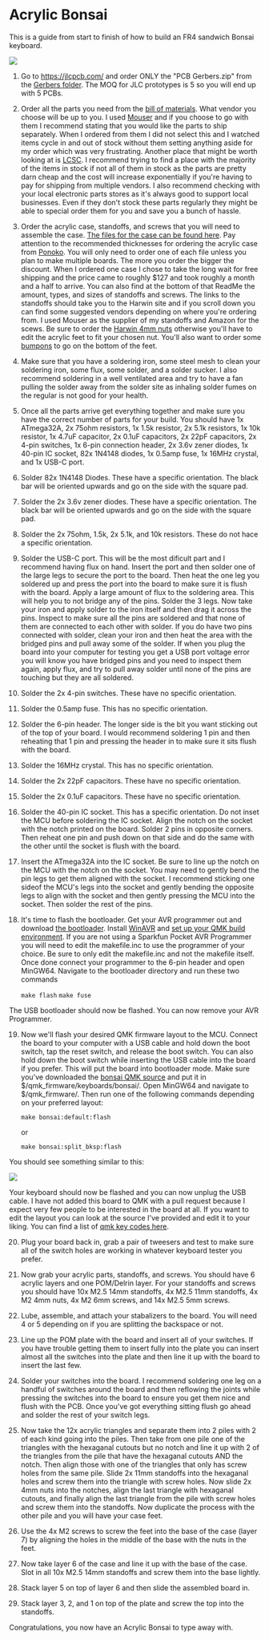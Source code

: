 # Acrylic Bonsai

This is a guide from start to finish of how to build an FR4 sandwich Bonsai keyboard.

![](./pics/NiceBonsai.jpg)

1. Go to https://jlcpcb.com/ and order ONLY the "PCB Gerbers.zip" from the [Gerbers folder](https://github.com/Retne01/Bonsai/tree/master/Gerbers).  The MOQ for JLC prototypes is 5 so you will end up with 5 PCBs.

2. Order all the parts you need from the [bill of materials](https://octopart.com/bom-tool/dQECSo9X).  What vendor you choose will be up to you.  I used [Mouser](https://www.mouser.com/) and if you choose to go with them I recommend stating that you would like the parts to ship separately.  When I ordered from them I did not select this and I watched items cycle in and out of stock without them setting anything aside for my order which was very frustrating.  Another place that might be worth looking at is [LCSC](https://lcsc.com/).  I recommend trying to find a place with the majority of the items in stock if not all of them in stock as the parts are pretty darn cheap and the cost will increase exponentially if you're having to pay for shipping from multiple vendors.  I also recommend checking with your local electronic parts stores as it's always good to support local businesses.  Even if they don't stock these parts regularly they might be able to special order them for you and save you a bunch of hassle.

3. Order the acrylic case, standoffs, and screws that you will need to assemble the case.  [The files for the case can be found here](https://github.com/Retne01/Bonsai/tree/master/Case).  Pay attention to the recommended thicknesses for ordering the acrylic case from [Ponoko](https://www.ponoko.com/).  You will only need to order one of each file unless you plan to make multiple boards.  The more you order the bigger the discount.  When I ordered one case I chose to take the long wait for free shipping and the price came to roughly $127 and took roughly a month and a half to arrive.  You can also find at the bottom of that ReadMe the amount, types, and sizes of standoffs and screws.  The links to the standoffs should take you to the Harwin site and if you scroll down you can find some suggested vendors depending on where you're ordering from.  I used Mouser as the supplier of my standoffs and Amazon for the scews.  Be sure to order the [Harwin 4mm nuts](https://www.harwin.com/products/M80-2430000B/) otherwise you'll have to edit the acrylic feet to fit your chosen nut.  You'll also want to order some [bumpons](https://www.amazon.com/gp/product/B06XCGM8JT/) to go on the bottom of the feet.

4. Make sure that you have a soldering iron, some steel mesh to clean your soldering iron, some flux, some solder, and a solder sucker.  I also recommend soldering in a well ventilated area and try to have a fan pulling the solder away from the solder site as inhaling solder fumes on the regular is not good for your health.

5. Once all the parts arrive get everything together and make sure you have the correct number of parts for your build.  You should have 1x ATmega32A, 2x 75ohm resistors, 1x 1.5k resistor, 2x 5.1k resistors, 1x 10k resistor, 1x 4.7uF capacitor, 2x 0.1uF capacitors, 2x 22pF capacitors, 2x 4-pin switches, 1x 6-pin connection header, 2x 3.6v zener diodes, 1x 40-pin IC socket, 82x 1N4148 diodes, 1x 0.5amp fuse, 1x 16MHz crystal, and 1x USB-C port.

6. Solder 82x 1N4148 Diodes.  These have a specific orientation.  The black bar will be oriented upwards and go on the side with the square pad.

7. Solder the 2x 3.6v zener diodes.  These have a specific orientation.  The black bar will be oriented upwards and go on the side with the square pad.

8. Solder the 2x 75ohm, 1.5k, 2x 5.1k, and 10k resistors.  These do not hace a specific orientation.

9. Solder the USB-C port.  This will be the most dificult part and I recommend having flux on hand.  Insert the port and then solder one of the large legs to secure the port to the board.  Then heat the one leg you soldered up and press the port into the board to make sure it is flush with the board.  Apply a large amount of flux to the soldering area.  This will help you to not bridge any of the pins.  Solder the 3 legs.  Now take your iron and apply solder to the iron itself and then drag it across the pins.  Inspect to make sure all the pins are soldered and that none of them are connected to each other with solder.  If you do have two pins connected with solder, clean your iron and then heat the area with the bridged pins and pull away some of the solder.  If when you plug the board into your computer for testing you get a USB port voltage error you will know you have bridged pins and you need to inspect them again, apply flux, and try to pull away solder until none of the pins are touching but they are all soldered.

10. Solder the 2x 4-pin switches.  These have no specific orientation.

11. Solder the 0.5amp fuse.  This has no specific orientation.

12. Solder the 6-pin header.  The longer side is the bit you want sticking out of the top of your board.  I would recommend soldering 1 pin and then reheating that 1 pin and pressing the header in to make sure it sits flush with the board.

13. Solder the 16MHz crystal.  This has no specific orientation.

14. Solder the 2x 22pF capacitors.  These have no specific orientation.

15. Solder the 2x 0.1uF capacitors.  These have no specific orientation.

16. Solder the 40-pin IC socket.  This has a specific orientation.  Do not inset the MCU before soldering the IC socket.  Align the notch on the socket with the notch printed on the board.  Solder 2 pins in opposite corners.  Then reheat one pin and push down on that side and do the same with the other until the socket is flush with the board.

17. Insert the ATmega32A into the IC socket.  Be sure to line up the notch on the MCU with the notch on the socket.  You may need to gently bend the pin legs to get them aligned with the socket.  I recommend sticking one sideof the MCU's legs into the socket and gently bending the opposite legs to align with the socket and then gently pressing the MCU into the socket.  Then solder the rest of the pins.

18. It's time to flash the bootloader.  Get your AVR programmer out and download [the bootloader](https://github.com/Retne01/Bonsai/tree/master/Bootloader).  Install [WinAVR](http://winavr.sourceforge.net/) and [set up your QMK build environment](https://beta.docs.qmk.fm/tutorial/newbs_getting_started).  If you are not using a Sparkfun Pocket AVR Programmer you will need to edit the makefile.inc to use the programmer of your choice.  Be sure to only edit the makefile.inc and not the makefile itself.  Once done connect your programmer to the 6-pin header and open MinGW64.  Navigate to the bootloader directory and run these two commands

	```make flash```
	```make fuse```

The USB bootloader should now be flashed.  You can now remove your AVR Programmer.

19. Now we'll flash your desired QMK firmware layout to the MCU.  Connect the board to your computer with a USB cable and hold down the boot switch, tap the reset switch, and release the boot switch.  You can also hold down the boot switch while inserting the USB cable into the board if you prefer.  This will put the board into bootloader mode.  Make sure you've downloaded the [bonsai QMK source](https://github.com/Retne01/Bonsai/tree/master/QMK) and put it in $/qmk_firmware/keyboards/bonsai/.  Open MinGW64 and navigate to $/qmk_firmware/.  Then run one of the following commands depending on your preferred layout:

	```make bonsai:default:flash```
	
	or

	```make bonsai:split_bksp:flash```

You should see something similar to this:

![](./pics/qmkflash.jpg)

Your keyboard should now be flashed and you can now unplug the USB cable.  I have not added this board to QMK with a pull request because I expect very few people to be interested in the board at all.  If you want to edit the layout you can look at the source I've provided and edit it to your liking.  You can find a list of [qmk key codes here](https://beta.docs.qmk.fm/using-qmk/simple-keycodes/keycodes).

20.  Plug your board back in, grab a pair of tweesers and test to make sure all of the switch holes are working in whatever keyboard tester you prefer.

21. Now grab your acrylic parts, standoffs, and screws.  You should have 6 acrylic layers and one POM/Delrin layer.  For your standoffs and screws you should have 10x M2.5 14mm standoffs, 4x M2.5 11mm standoffs, 4x M2 4mm nuts, 4x M2 6mm screws, and 14x M2.5 5mm screws.

22. Lube, assemble, and attach your stabalizers to the board.  You will need 4 or 5 depending on if you are splitting the backspace or not.

23. Line up the POM plate with the board and insert all of your switches.  If you have trouble getting them to insert fully into the plate you can insert almost all the switches into the plate and then line it up with the board to insert the last few.

24. Solder your switches into the board.  I recommend soldering one leg on a handful of switches around the board and then reflowing the joints while pressing the switches into the board to ensure you get them nice and flush with the PCB.  Once you've got everything sitting flush go ahead and solder the rest of your switch legs.

25. Now take the 12x acrylic triangles and separate them into 2 piles with 2 of each kind going into the piles.  Then take from one pile one of the triangles with the hexaganal cutouts but no notch and line it up with 2 of the triangles from the pile that have the hexaganal cutouts AND the notch.  Then align those with one of the triangles that only has screw holes from the same pile.  Slide 2x 11mm standoffs into the hexaganal holes and screw them into the triangle with screw holes.  Now slide 2x 4mm nuts into the notches, align the last triangle with hexaganal cutouts, and finally align the last triangle from the pile with screw holes and screw them into the standoffs.  Now duplicate the process with the other pile and you will have your case feet.

26. Use the 4x M2 screws to screw the feet into the base of the case (layer 7) by aligning the holes in the middle of the base with the nuts in the feet.

27. Now take layer 6 of the case and line it up with the base of the case.  Slot in all 10x M2.5 14mm standoffs and screw them into the base lightly.

28. Stack layer 5 on top of layer 6 and then slide the assembled board in.

29. Stack layer 3, 2, and 1 on top of the plate and screw the top into the standoffs.

Congratulations, you now have an Acrylic Bonsai to type away with.